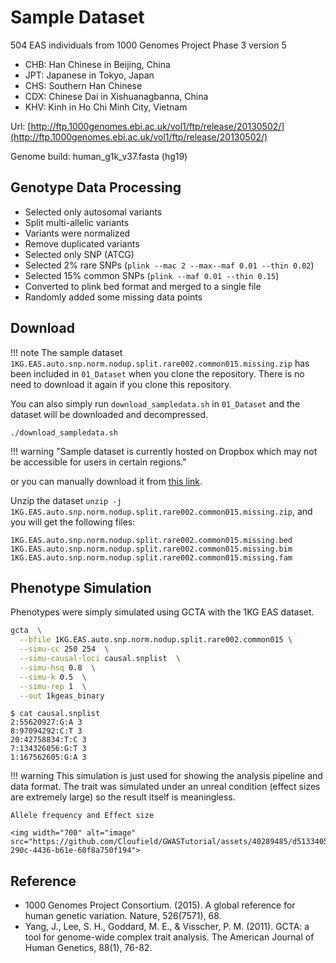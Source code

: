 # Sample Dataset

504 EAS individuals from 1000 Genomes Project Phase 3 version 5

- CHB: Han Chinese in Beijing, China
- JPT: Japanese in Tokyo, Japan
- CHS: Southern Han Chinese
- CDX: Chinese Dai in Xishuanagbanna, China
- KHV: Kinh in Ho Chi Minh City, Vietnam

Url: [http://ftp.1000genomes.ebi.ac.uk/vol1/ftp/release/20130502/](http://ftp.1000genomes.ebi.ac.uk/vol1/ftp/release/20130502/)

Genome build:  human_g1k_v37.fasta (hg19)

## Genotype Data Processing

- Selected only autosomal variants
- Split multi-allelic variants
- Variants were normalized
- Remove duplicated variants
- Selected only SNP (ATCG)
- Selected 2% rare SNPs (`plink --mac 2 --max--maf 0.01 --thin 0.02`)
- Selected 15% common SNPs (`plink --maf 0.01 --thin 0.15`)
- Converted to plink bed format and merged to a single file  
- Randomly added some missing data points

## Download

!!! note 
    The sample dataset `1KG.EAS.auto.snp.norm.nodup.split.rare002.common015.missing.zip` has been included in `01_Dataset` when you clone the repository. There is no need to download it again if you clone this repository.

You can also simply run `download_sampledata.sh` in `01_Dataset` and the dataset will be downloaded and decompressed.

```
./download_sampledata.sh
```

!!! warning "Sample dataset is currently hosted on Dropbox which may not be accessible for users in certain regions."

or you can manually download it from [this link](https://www.dropbox.com/scl/fi/41ep8xbdccp9xw5epim19/1KG.EAS.auto.snp.norm.nodup.split.rare002.common015.missing.zip?rlkey=tklapxwypeg79b1sx03o6ycs7&dl=1).

Unzip the dataset `unzip -j 1KG.EAS.auto.snp.norm.nodup.split.rare002.common015.missing.zip`, and you will get the following files:

```
1KG.EAS.auto.snp.norm.nodup.split.rare002.common015.missing.bed
1KG.EAS.auto.snp.norm.nodup.split.rare002.common015.missing.bim
1KG.EAS.auto.snp.norm.nodup.split.rare002.common015.missing.fam
```

## Phenotype Simulation
Phenotypes were simply simulated using GCTA with the 1KG EAS dataset.

```Bash
gcta  \
  --bfile 1KG.EAS.auto.snp.norm.nodup.split.rare002.common015 \
  --simu-cc 250 254  \
  --simu-causal-loci causal.snplist  \
  --simu-hsq 0.8  \
  --simu-k 0.5  \
  --simu-rep 1  \
  --out 1kgeas_binary
```

``` 
$ cat causal.snplist
2:55620927:G:A 3
8:97094292:C:T 3
20:42758834:T:C 3
7:134326056:G:T 3
1:167562605:G:A 3
```

!!! warning
    This simulation is just used for showing the analysis pipeline and data format. The trait was simulated under an unreal condition (effect sizes are extremely large) so the result itself is meaningless.   

    Allele frequency and Effect size

    <img width="700" alt="image" src="https://github.com/Cloufield/GWASTutorial/assets/40289485/d5133405-290c-4436-b61e-60f8a750f194">


## Reference
- 1000 Genomes Project Consortium. (2015). A global reference for human genetic variation. Nature, 526(7571), 68.
- Yang, J., Lee, S. H., Goddard, M. E., & Visscher, P. M. (2011). GCTA: a tool for genome-wide complex trait analysis. The American Journal of Human Genetics, 88(1), 76-82.
